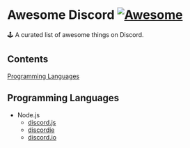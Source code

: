# Awesome Discord [![Awesome](https://awesome.re/badge.svg)](https://awesome.re)
🕹 A curated list of awesome things on Discord.




## Contents

[Programming Languages](#programming-languages)



## Programming Languages

- Node.js
  - [discord.js](https://github.com/hydrabolt/discord.js/)
  - [discordie](https://github.com/qeled/discordie)
  - [discord.io](https://github.com/izy521/discord.io/)
